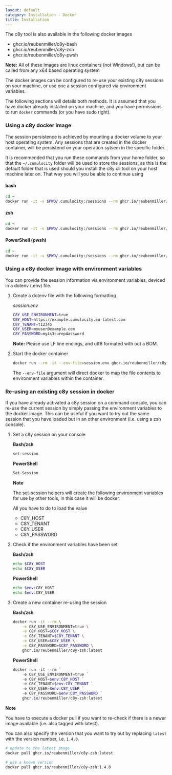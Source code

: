 ```yaml
---
layout: default
category: Installation - Docker
title: Installation
---
```


The c8y tool is also available in the following docker images

* ghcr.io/reubenmiller/c8y-bash
* ghcr.io/reubenmiller/c8y-zsh
* ghcr.io/reubenmiller/c8y-pwsh

**Note:** All of these images are linux containers (not Windows!), but can be called from any x64 based operating system

The docker images can be configured to re-use your existing c8y sessions on your machine, or use one a session configured via environment variables.

The following sections will details both methods. It is assumed that you have docker already installed on your machine, and you have permissions to run `docker` commands (or you have sudo right).

### Using a c8y docker image

The session persistence is achieved by mounting a docker volume to your host operating system. Any sessions that are created in the docker container, will be persistend on your operation sytsem in the specific folder.

It is recommended that you run these commands from your home folder, so that the `~/.cumulocity` folder will be used to store the sessions, as this is the default folder that is used should you install the c8y cli tool on your host machine later on. That way you will you be able to continue using 

#### bash

```sh
cd ~
docker run -it -v $PWD/.cumulocity:/sessions --rm ghcr.io/reubenmiller/c8y-bash:latest
```

#### zsh

```sh
cd ~
docker run -it -v $PWD/.cumulocity:/sessions --rm ghcr.io/reubenmiller/c8y-zsh:latest
```

#### PowerShell (pwsh)

```sh
cd ~
docker run -it -v $PWD/.cumulocity:/sessions --rm ghcr.io/reubenmiller/c8y-pwsh:latest
```

### Using a c8y docker image with environment variables

You can provide the session information via environment variables, deviced in a dotenv (.env) file.

1. Create a dotenv file with the following formatting

    *session.env*

    ```sh
    C8Y_USE_ENVIRONMENT=true
    C8Y_HOST=https://example.cumulocity.eu-latest.com
    C8Y_TENANT=t12345
    C8Y_USER=myuser@example.com
    C8Y_PASSWORD=my4s3curep4assword
    ```

    **Note:** Please use LF line endings, and utf8 formated with out a BOM.

2. Start the docker container

    ```sh
    docker run --rm -it --env-file=session.env ghcr.io/reubenmiller/c8y-zsh:latest
    ```

    The `--env-file` argument will direct docker to map the file contents to environment variables within the container.

### Re-using an existing c8y session in docker

If you have already activated a c8y session on a command console, you can re-use the current session by simply passing the environment variables to the docker image. This can be useful if you want to try out the same session that you have loaded but in an other environment (i.e. using a zsh console).


1. Set a c8y session on your console

    **Bash/zsh**

    ```sh
    set-session
    ```

    **PowerShell**

    ```sh
    Set-Session
    ```

    **Note**

    The set-session helpers will create the following environment variables for use by other tools, in this case it will be docker.

    All you have to do to load the value

    * C8Y_HOST
    * C8Y_TENANT
    * C8Y_USER
    * C8Y_PASSWORD

2. Check if the environment variables have been set

    **Bash/zsh**

    ```sh
    echo $C8Y_HOST
    echo $C8Y_USER
    ```

    **PowerShell**

    ```sh
    echo $env:C8Y_HOST
    echo $env:C8Y_USER
    ```

3. Create a new container re-using the session

    **Bash/zsh**

    ```sh
    docker run -it --rm \
        -e C8Y_USE_ENVIRONMENT=true \
        -e C8Y_HOST=$C8Y_HOST \
        -e C8Y_TENANT=$C8Y_TENANT \
        -e C8Y_USER=$C8Y_USER \
        -e C8Y_PASSWORD=$C8Y_PASSWORD \
        ghcr.io/reubenmiller/c8y-zsh:latest
    ```

    **PowerShell**
    
    ```powershell
    docker run -it --rm `
        -e C8Y_USE_ENVIRONMENT=true `
        -e C8Y_HOST=$env:C8Y_HOST `
        -e C8Y_TENANT=$env:C8Y_TENANT `
        -e C8Y_USER=$env:C8Y_USER `
        -e C8Y_PASSWORD=$env:C8Y_PASSWORD `
        ghcr.io/reubenmiller/c8y-zsh:latest
    ```

**Note**

You have to execute a docker pull if you want to re-check if there is a newer image available (i.e. also tagged with latest). 

You can also specify the version that you want to try out by replacing `latest` with the version number, i.e. `1.4.0`.

```sh
# update to the latest image
docker pull ghcr.io/reubenmiller/c8y-zsh:latest

# use a known version
docker pull ghcr.io/reubenmiller/c8y-zsh:1.4.0
```